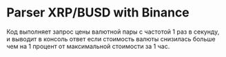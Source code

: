 # Parser XRP/BUSD with Binance
Код выполняет запрос цены валютной пары с частотой 1 раз в секунду, и выводит в консоль ответ если стоимость валюты снизилась больше чем на 1 процент от максимальной стоимости за 1 час.